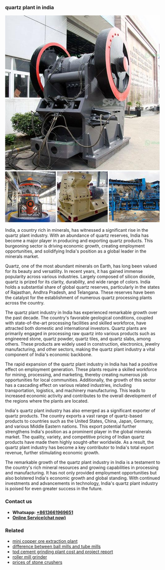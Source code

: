 <h3>quartz plant in india</h3><img src='1703042375.jpg' alt=''><p>India, a country rich in minerals, has witnessed a significant rise in the quartz plant industry. With an abundance of quartz reserves, India has become a major player in producing and exporting quartz products. This burgeoning sector is driving economic growth, creating employment opportunities, and solidifying India's position as a global leader in the minerals market.</p><p>Quartz, one of the most abundant minerals on Earth, has long been valued for its beauty and versatility. In recent years, it has gained immense popularity across various industries. Largely composed of silicon dioxide, quartz is prized for its clarity, durability, and wide range of colors. India holds a substantial share of global quartz reserves, particularly in the states of Rajasthan, Andhra Pradesh, and Telangana. These reserves have been the catalyst for the establishment of numerous quartz processing plants across the country.</p><p>The quartz plant industry in India has experienced remarkable growth over the past decade. The country's favorable geological conditions, coupled with state-of-the-art processing facilities and skilled workforce, have attracted both domestic and international investors. Quartz plants are primarily engaged in processing raw quartz into various products such as engineered stone, quartz powder, quartz tiles, and quartz slabs, among others. These products are widely used in construction, electronics, jewelry manufacturing, and other sectors, making the quartz plant industry a vital component of India's economic backbone.</p><p>The rapid expansion of the quartz plant industry in India has had a positive effect on employment generation. These plants require a skilled workforce for mining, processing, and marketing, thereby creating numerous job opportunities for local communities. Additionally, the growth of this sector has a cascading effect on various related industries, including transportation, logistics, and machinery manufacturing. This leads to increased economic activity and contributes to the overall development of the regions where the plants are located.</p><p>India's quartz plant industry has also emerged as a significant exporter of quartz products. The country exports a vast range of quartz-based products to countries such as the United States, China, Japan, Germany, and various Middle Eastern nations. This export potential further strengthens India's position as a prominent player in the global minerals market. The quality, variety, and competitive pricing of Indian quartz products have made them highly sought-after worldwide. As a result, the quartz plant industry has become a key contributor to India's total export revenue, further stimulating economic growth.</p><p>The remarkable growth of the quartz plant industry in India is a testament to the country's rich mineral resources and growing capabilities in processing and manufacturing. It has not only provided employment opportunities but also bolstered India's economic growth and global standing. With continued investments and advancements in technology, India's quartz plant industry is poised for even greater success in the future.</p><h3>Contact us</h3><ul><li><strong>Whatsapp:&nbsp;<a href="https://wa.me/8613661969651">+8613661969651</a></strong></li><li><a href="https://swt.shibang-china.com/?git&amp;zhl&amp;quartz plant in india"><strong>Online Service(chat now)</strong></a></li></ul><h3>Related</h3><ul><li><a href='mini copper ore extraction plant.md'>mini copper ore extraction plant</a></li><li><a href='difference between ball mills and tube mills.md'>difference between ball mills and tube mills</a></li><li><a href='tpd cement grinding plant cost and project report.md'>tpd cement grinding plant cost and project report</a></li><li><a href='roller mill grinder.md'>roller mill grinder</a></li><li><a href='prices of stone crushers.md'>prices of stone crushers</a></li></ul>